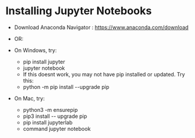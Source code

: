 # Installing Jupyter Notebooks
- Download Anaconda Navigator : https://www.anaconda.com/download 
- OR: 
- On Windows, try: 
    * pip install jupyter
    * jupyter notebook
    * If this doesnt work, you may not have pip installed or updated. Try this: 
    * python -m pip install --upgrade pip
    
- On Mac, try:
    * python3 -m ensurepip
    * pip3 install -- upgrade pip 
    * pip install jupyterlab 
    * command jupyter notebook
